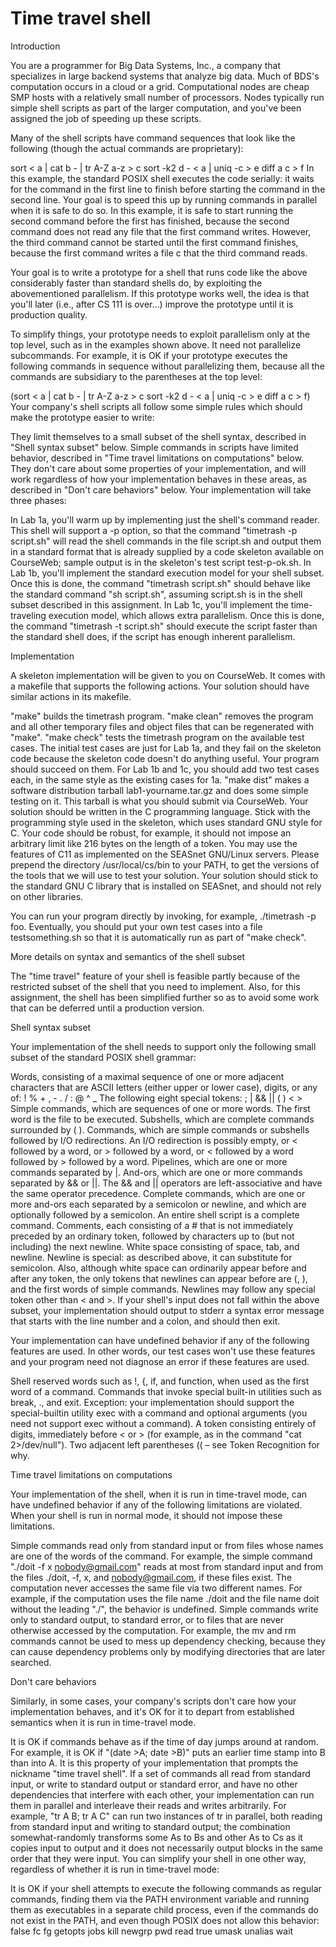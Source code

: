 Time travel shell
==========

Introduction

You are a programmer for Big Data Systems, Inc., a company that specializes in large backend systems that analyze big data. Much of BDS's computation occurs in a cloud or a grid. Computational nodes are cheap SMP hosts with a relatively small number of processors. Nodes typically run simple shell scripts as part of the larger computation, and you've been assigned the job of speeding up these scripts.

Many of the shell scripts have command sequences that look like the following (though the actual commands are proprietary):

  sort < a | cat b - | tr A-Z a-z > c
  sort -k2 d - < a | uniq -c > e
  diff a c > f
In this example, the standard POSIX shell executes the code serially: it waits for the command in the first line to finish before starting the command in the second line. Your goal is to speed this up by running commands in parallel when it is safe to do so. In this example, it is safe to start running the second command before the first has finished, because the second command does not read any file that the first command writes. However, the third command cannot be started until the first command finishes, because the first command writes a file c that the third command reads.

Your goal is to write a prototype for a shell that runs code like the above considerably faster than standard shells do, by exploiting the abovementioned parallelism. If this prototype works well, the idea is that you'll later (i.e., after CS 111 is over...) improve the prototype until it is production quality.

To simplify things, your prototype needs to exploit parallelism only at the top level, such as in the examples shown above. It need not parallelize subcommands. For example, it is OK if your prototype executes the following commands in sequence without parallelizing them, because all the commands are subsidiary to the parentheses at the top level:

  (sort < a | cat b - | tr A-Z a-z > c
   sort -k2 d - < a | uniq -c > e
   diff a c > f)
Your company's shell scripts all follow some simple rules which should make the prototype easier to write:

They limit themselves to a small subset of the shell syntax, described in "Shell syntax subset" below.
Simple commands in scripts have limited behavior, described in "Time travel limitations on computations" below.
They don't care about some properties of your implementation, and will work regardless of how your implementation behaves in these areas, as described in "Don't care behaviors" below.
Your implementation will take three phases:

In Lab 1a, you'll warm up by implementing just the shell's command reader. This shell will support a -p option, so that the command "timetrash -p script.sh" will read the shell commands in the file script.sh and output them in a standard format that is already supplied by a code skeleton available on CourseWeb; sample output is in the skeleton's test script test-p-ok.sh.
In Lab 1b, you'll implement the standard execution model for your shell subset. Once this is done, the command "timetrash script.sh" should behave like the standard command "sh script.sh", assuming script.sh is in the shell subset described in this assignment.
In Lab 1c, you'll implement the time-traveling execution model, which allows extra parallelism. Once this is done, the command "timetrash -t script.sh" should execute the script faster than the standard shell does, if the script has enough inherent parallelism.

Implementation

A skeleton implementation will be given to you on CourseWeb. It comes with a makefile that supports the following actions. Your solution should have similar actions in its makefile.

"make" builds the timetrash program.
"make clean" removes the program and all other temporary files and object files that can be regenerated with "make".
"make check" tests the timetrash program on the available test cases. The initial test cases are just for Lab 1a, and they fail on the skeleton code because the skeleton code doesn't do anything useful. Your program should succeed on them. For Lab 1b and 1c, you should add two test cases each, in the same style as the existing cases for 1a.
"make dist" makes a software distribution tarball lab1-yourname.tar.gz and does some simple testing on it. This tarball is what you should submit via CourseWeb.
Your solution should be written in the C programming language. Stick with the programming style used in the skeleton, which uses standard GNU style for C. Your code should be robust, for example, it should not impose an arbitrary limit like 216 bytes on the length of a token. You may use the features of C11 as implemented on the SEASnet GNU/Linux servers. Please prepend the directory /usr/local/cs/bin to your PATH, to get the versions of the tools that we will use to test your solution. Your solution should stick to the standard GNU C library that is installed on SEASnet, and should not rely on other libraries.

You can run your program directly by invoking, for example, ./timetrash -p foo. Eventually, you should put your own test cases into a file testsomething.sh so that it is automatically run as part of "make check".

More details on syntax and semantics of the shell subset

The "time travel" feature of your shell is feasible partly because of the restricted subset of the shell that you need to implement. Also, for this assignment, the shell has been simplified further so as to avoid some work that can be deferred until a production version.

Shell syntax subset

Your implementation of the shell needs to support only the following small subset of the standard POSIX shell grammar:

Words, consisting of a maximal sequence of one or more adjacent characters that are ASCII letters (either upper or lower case), digits, or any of: ! % + , - . / : @ ^ _
The following eight special tokens: ; | && || ( ) < >
Simple commands, which are sequences of one or more words. The first word is the file to be executed.
Subshells, which are complete commands surrounded by ( ).
Commands, which are simple commands or subshells followed by I/O redirections. An I/O redirection is possibly empty, or < followed by a word, or > followed by a word, or < followed by a word followed by > followed by a word.
Pipelines, which are one or more commands separated by |.
And-ors, which are one or more commands separated by && or ||. The && and || operators are left-associative and have the same operator precedence.
Complete commands, which are one or more and-ors each separated by a semicolon or newline, and which are optionally followed by a semicolon. An entire shell script is a complete command.
Comments, each consisting of a # that is not immediately preceded by an ordinary token, followed by characters up to (but not including) the next newline.
White space consisting of space, tab, and newline. Newline is special: as described above, it can substitute for semicolon. Also, although white space can ordinarily appear before and after any token, the only tokens that newlines can appear before are (, ), and the first words of simple commands. Newlines may follow any special token other than < and >.
If your shell's input does not fall within the above subset, your implementation should output to stderr a syntax error message that starts with the line number and a colon, and should then exit.

Your implementation can have undefined behavior if any of the following features are used. In other words, our test cases won't use these features and your program need not diagnose an error if these features are used.

Shell reserved words such as !, {, if, and function, when used as the first word of a command.
Commands that invoke special built-in utilities such as break, ., and exit. Exception: your implementation should support the special-builtin utility exec with a command and optional arguments (you need not support exec without a command).
A token consisting entirely of digits, immediately before < or > (for example, as in the command "cat 2>/dev/null").
Two adjacent left parentheses (( – see Token Recognition for why.

Time travel limitations on computations

Your implementation of the shell, when it is run in time-travel mode, can have undefined behavior if any of the following limitations are violated. When your shell is run in normal mode, it should not impose these limitations.

Simple commands read only from standard input or from files whose names are one of the words of the command. For example, the simple command "./doit -f x nobody@gmail.com" reads at most from standard input and from the files ./doit, -f, x, and nobody@gmail.com, if these files exist.
The computation never accesses the same file via two different names. For example, if the computation uses the file name ./doit and the file name doit without the leading "./", the behavior is undefined.
Simple commands write only to standard output, to standard error, or to files that are never otherwise accessed by the computation. For example, the mv and rm commands cannot be used to mess up dependency checking, because they can cause dependency problems only by modifying directories that are later searched.

Don't care behaviors

Similarly, in some cases, your company's scripts don't care how your implementation behaves, and it's OK for it to depart from established semantics when it is run in time-travel mode.

It is OK if commands behave as if the time of day jumps around at random. For example, it is OK if "(date >A; date >B)" puts an earlier time stamp into B than into A. It is this property of your implementation that prompts the nickname "time travel shell".
If a set of commands all read from standard input, or write to standard output or standard error, and have no other dependencies that interfere with each other, your implementation can run them in parallel and interleave their reads and writes arbitrarily. For example, "tr A B; tr A C" can run two instances of tr in parallel, both reading from standard input and writing to standard output; the combination somewhat-randomly transforms some As to Bs and other As to Cs as it copies input to output and it does not necessarily output blocks in the same order that they were input.
You can simplify your shell in one other way, regardless of whether it is run in time-travel mode:

It is OK if your shell attempts to execute the following commands as regular commands, finding them via the PATH environment variable and running them as executables in a separate child process, even if the commands do not exist in the PATH, and even though POSIX does not allow this behavior: false fc fg getopts jobs kill newgrp pwd read true umask unalias wait
